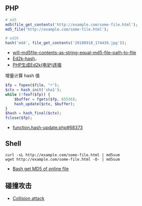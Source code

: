 ## PHP

```php
# md5
md5(file_get_contents('http://example.com/some-file.html');
md5_file('http://example.com/some-file.html');

# ed2k
hash('md4', file_get_contents('20180918_174439.jpg'));
```

- [will-md5file-contents-as-string-equal-md5-file-path-to-file](https://stackoverflow.com/questions/10738866/will-md5file-contents-as-string-equal-md5-file-path-to-file)
- [Ed2k-hash](https://wiki.anidb.info/w/Ed2k-hash)、
- [PHP生成Ed2k(电驴)连接](https://cevin.me/archives/php-generate-ed2k-link.html)

增量计算 hash 值

```php
$fp = fopen($file, "r");
$ctx = hash_init('sha1');
while (!feof($fp)) {
    $buffer = fgets($fp, 65536);
    hash_update($ctx, $buffer);
}
$hash = hash_final($ctx);
fclose($fp);
```

- [function.hash-update.php#68373](http://php.net/manual/en/function.hash-update.php#68373)

## Shell

```shell
curl -sL http://example.com/some-file.html | md5sum
wget http://example.com/some-file.html -O- | md5sum
```

- [Bash get MD5 of online file](https://askubuntu.com/questions/685775/bash-get-md5-of-online-file)

## 碰撞攻击

- [Collision attack](https://en.wikipedia.org/wiki/Collision_attack)